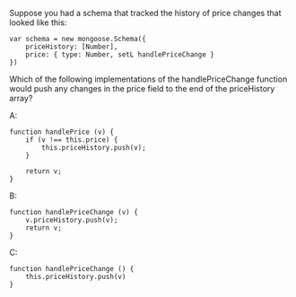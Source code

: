 Suppose you had a schema that tracked the history of price changes that looked like this:

```
var schema = new mongoose.Schema({
	priceHistory: [Number],
	price: { type: Number, setL handlePriceChange }
})
```

Which of the following implementations of the handlePriceChange function would push any changes in the price field to the end of the priceHistory array?

A:
```
function handlePrice (v) {
	if (v !== this.price) {
		this.priceHistory.push(v);
	}

	return v;
}
```

B:
```
function handlePriceChange (v) {
	v.priceHistory.push(v);
	return v;
}
```

C:
```
function handlePriceChange () {
	this.priceHistory.push(v)
}
```
